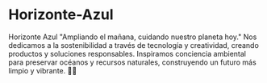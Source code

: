 # Horizonte-Azul
Horizonte Azul "Ampliando el mañana, cuidando nuestro planeta hoy." Nos dedicamos a la sostenibilidad a través de tecnología y creatividad, creando productos y soluciones responsables. Inspiramos conciencia ambiental para preservar océanos y recursos naturales, construyendo un futuro más limpio y vibrante. 🌊✨
